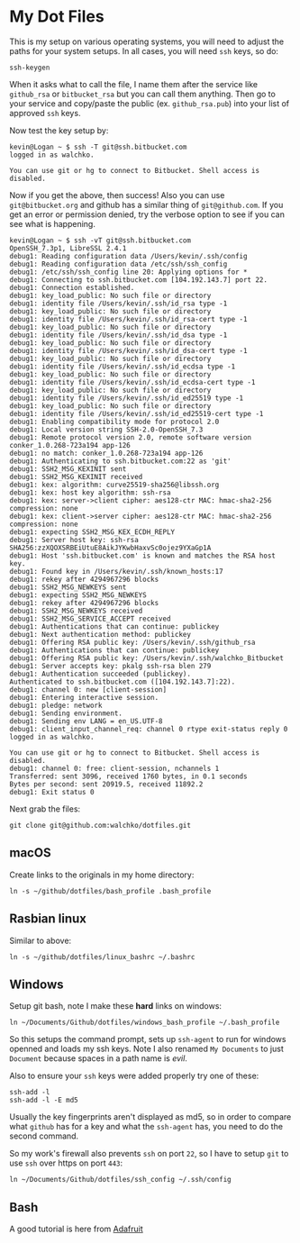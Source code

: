 # My Dot Files

This is my setup on various operating systems, you will need to adjust the paths for your
system setups. In all cases, you will need `ssh` keys, so do:

	ssh-keygen

When it asks what to call the file, I name them after the service like `github_rsa` or `bitbucket_rsa`
but you can call them anything. Then go to your service and copy/paste the public (ex. `github_rsa.pub`)
into your list of approved `ssh` keys.

Now test the key setup by:

	kevin@Logan ~ $ ssh -T git@ssh.bitbucket.com
	logged in as walchko.

	You can use git or hg to connect to Bitbucket. Shell access is disabled.

Now if you get the above, then success! Also you can use `git@bitbucket.org` and github has a 
similar thing of `git@github.com`. If you get an error or permission denied, try the verbose
option to see if you can see what is happening.

	kevin@Logan ~ $ ssh -vT git@ssh.bitbucket.com
	OpenSSH_7.3p1, LibreSSL 2.4.1
	debug1: Reading configuration data /Users/kevin/.ssh/config
	debug1: Reading configuration data /etc/ssh/ssh_config
	debug1: /etc/ssh/ssh_config line 20: Applying options for *
	debug1: Connecting to ssh.bitbucket.com [104.192.143.7] port 22.
	debug1: Connection established.
	debug1: key_load_public: No such file or directory
	debug1: identity file /Users/kevin/.ssh/id_rsa type -1
	debug1: key_load_public: No such file or directory
	debug1: identity file /Users/kevin/.ssh/id_rsa-cert type -1
	debug1: key_load_public: No such file or directory
	debug1: identity file /Users/kevin/.ssh/id_dsa type -1
	debug1: key_load_public: No such file or directory
	debug1: identity file /Users/kevin/.ssh/id_dsa-cert type -1
	debug1: key_load_public: No such file or directory
	debug1: identity file /Users/kevin/.ssh/id_ecdsa type -1
	debug1: key_load_public: No such file or directory
	debug1: identity file /Users/kevin/.ssh/id_ecdsa-cert type -1
	debug1: key_load_public: No such file or directory
	debug1: identity file /Users/kevin/.ssh/id_ed25519 type -1
	debug1: key_load_public: No such file or directory
	debug1: identity file /Users/kevin/.ssh/id_ed25519-cert type -1
	debug1: Enabling compatibility mode for protocol 2.0
	debug1: Local version string SSH-2.0-OpenSSH_7.3
	debug1: Remote protocol version 2.0, remote software version conker_1.0.268-723a194 app-126
	debug1: no match: conker_1.0.268-723a194 app-126
	debug1: Authenticating to ssh.bitbucket.com:22 as 'git'
	debug1: SSH2_MSG_KEXINIT sent
	debug1: SSH2_MSG_KEXINIT received
	debug1: kex: algorithm: curve25519-sha256@libssh.org
	debug1: kex: host key algorithm: ssh-rsa
	debug1: kex: server->client cipher: aes128-ctr MAC: hmac-sha2-256 compression: none
	debug1: kex: client->server cipher: aes128-ctr MAC: hmac-sha2-256 compression: none
	debug1: expecting SSH2_MSG_KEX_ECDH_REPLY
	debug1: Server host key: ssh-rsa SHA256:zzXQOXSRBEiUtuE8AikJYKwbHaxvSc0ojez9YXaGp1A
	debug1: Host 'ssh.bitbucket.com' is known and matches the RSA host key.
	debug1: Found key in /Users/kevin/.ssh/known_hosts:17
	debug1: rekey after 4294967296 blocks
	debug1: SSH2_MSG_NEWKEYS sent
	debug1: expecting SSH2_MSG_NEWKEYS
	debug1: rekey after 4294967296 blocks
	debug1: SSH2_MSG_NEWKEYS received
	debug1: SSH2_MSG_SERVICE_ACCEPT received
	debug1: Authentications that can continue: publickey
	debug1: Next authentication method: publickey
	debug1: Offering RSA public key: /Users/kevin/.ssh/github_rsa
	debug1: Authentications that can continue: publickey
	debug1: Offering RSA public key: /Users/kevin/.ssh/walchko_Bitbucket
	debug1: Server accepts key: pkalg ssh-rsa blen 279
	debug1: Authentication succeeded (publickey).
	Authenticated to ssh.bitbucket.com ([104.192.143.7]:22).
	debug1: channel 0: new [client-session]
	debug1: Entering interactive session.
	debug1: pledge: network
	debug1: Sending environment.
	debug1: Sending env LANG = en_US.UTF-8
	debug1: client_input_channel_req: channel 0 rtype exit-status reply 0
	logged in as walchko.

	You can use git or hg to connect to Bitbucket. Shell access is disabled.
	debug1: channel 0: free: client-session, nchannels 1
	Transferred: sent 3096, received 1760 bytes, in 0.1 seconds
	Bytes per second: sent 20919.5, received 11892.2
	debug1: Exit status 0

Next grab the files:

	git clone git@github.com:walchko/dotfiles.git

## macOS

Create links to the originals in my home directory:

	ln -s ~/github/dotfiles/bash_profile .bash_profile

## Rasbian linux

Similar to above:

	ln -s ~/github/dotfiles/linux_bashrc ~/.bashrc

## Windows

Setup git bash, note I make these **hard** links on windows:

	ln ~/Documents/Github/dotfiles/windows_bash_profile ~/.bash_profile

So this setups the command prompt, sets up `ssh-agent` to run for windows openned and loads my ssh keys.
Note I also renamed `My Documents` to just `Document` because spaces in a path name is *evil*.

Also to ensure your `ssh` keys were added properly try one of these:

	ssh-add -l 
	ssh-add -l -E md5

Usually the key fingerprints aren't displayed as md5, so in order to compare what `github` has for
a key and what the `ssh-agent` has, you need to do the second command.

So my work's firewall also prevents `ssh` on port `22`, so I have to setup `git` to use `ssh` 
over https on port `443`:

	ln ~/Documents/Github/dotfiles/ssh_config ~/.ssh/config


## Bash

A good tutorial is here from [Adafruit](https://learn.adafruit.com/an-illustrated-guide-to-shell-magic-typing-less-and-doing-more?view=all)
